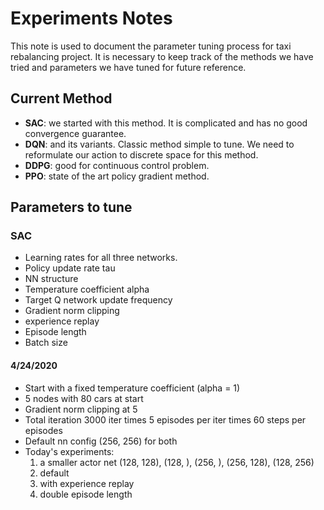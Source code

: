 # Experiments Notes

This note is used to document the parameter tuning process for taxi rebalancing project.
It is necessary to keep track of the methods we have tried and parameters we have tuned
for future reference. 

## Current Method
* **SAC**: we started with this method. It is complicated and has no good convergence guarantee.
* **DQN**: and its variants. Classic method simple to tune. We need to reformulate
our action to discrete space for this method.
* **DDPG**: good for continuous control problem.
* **PPO**: state of the art policy gradient method.

## Parameters to tune
### SAC
* Learning rates for all three networks.
* Policy update rate tau
* NN structure
* Temperature coefficient alpha
* Target Q network update frequency
* Gradient norm clipping
* experience replay
* Episode length
* Batch size

#### 4/24/2020
* Start with a fixed temperature coefficient (alpha = 1) 
* 5 nodes with 80 cars at start
* Gradient norm clipping at 5
* Total iteration 3000 iter times 5 episodes per iter times 60 steps per episodes
* Default nn config (256, 256) for both
* Today's experiments:
    1. a smaller actor net (128, 128), (128, ), (256, ), (256, 128), (128, 256)
    2. default
    3. with experience replay
    4. double episode length